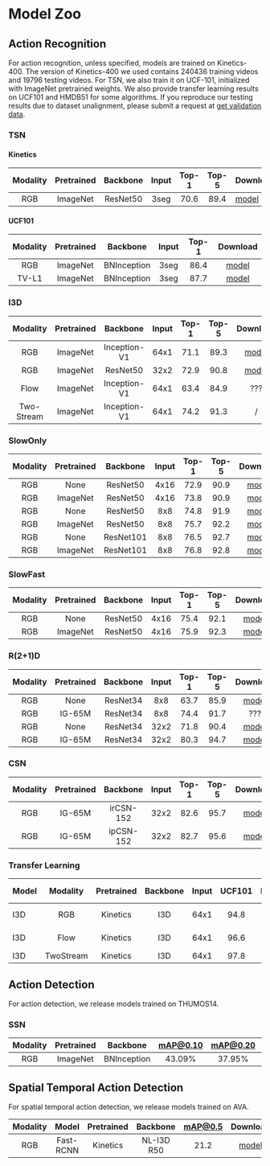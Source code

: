 # Model Zoo

## Action Recognition

For action recognition, unless specified, models are trained on Kinetics-400. The version of Kinetics-400 we used contains 240436 training videos and 19796 testing videos. For TSN, we also train it on UCF-101, initialized with ImageNet pretrained weights. We also provide transfer learning results on UCF101 and HMDB51 for some algorithms. If you reproduce our testing results due to dataset unalignment, please submit a request at [get validation data](https://forms.gle/jmBiCDJButrLwpgc9).

### TSN

#### Kinetics

| Modality | Pretrained | Backbone | Input | Top-1 | Top-5 |                                                              Download                                                                    |
| :------: | :--------: | :---------: | :--------: | :------------------------------------: | :------------------------------------: | -------------------------------------- |
|    RGB   |  ImageNet  | ResNet50 | 3seg  | 70.6  |  89.4  | [model](https://open-mmlab.s3.ap-northeast-2.amazonaws.com/mmaction/models/kinetics400/tsn2d_kinetics400_rgb_r50_seg3_f1s1-b702e12f.pth)  |


#### UCF101

| Modality | Pretrained | Backbone | Input | Top-1 |                                                              Download                                                                    |
| :------: | :--------: | :---------: | :--------: | :--------------------------------------------------------------------------------------------------------------------------------------: | :--------------------------------------------------------------------------------------------------------------------------------------: |
|    RGB   |  ImageNet  | BNInception | 3seg |  86.4    | [model](https://open-mmlab.s3.ap-northeast-2.amazonaws.com/mmaction/models/ucf101/tsn_2d_rgb_bninception_seg3_f1s1_b32_g8-98160339.pth)  |
|   TV-L1  |  ImageNet  | BNInception | 3seg |  87.7    | [model](https://open-mmlab.s3.ap-northeast-2.amazonaws.com/mmaction/models/ucf101/tsn_2d_flow_bninception_seg3_f1s1_b32_g8-151870b7.pth) |

### I3D

|  Modality  | Pretrained |   Backbone   | Input | Top-1 | Top-5 |                           Download                           |
| :--------: | :--------: | :----------: | :---: | :---: | :---: | :----------------------------------------------------------: |
|    RGB     |  ImageNet  | Inception-V1 | 64x1  | 71.1  | 89.3  | [model](https://open-mmlab.s3.ap-northeast-2.amazonaws.com/mmaction/models/kinetics400/i3d_kinetics400_se_rgb_inception_v1_seg1_f64s1_imagenet_deepmind-9b8e02b3.pth) |
|    RGB     |  ImageNet  |   ResNet50   | 32x2  | 72.9  | 90.8  | [model](https://open-mmlab.s3.ap-northeast-2.amazonaws.com/mmaction/models/kinetics400/i3d_kinetics_rgb_r50_c3d_inflated3x1x1_seg1_f32s2_f32s2-b93cc877.pth) |
|    Flow    |  ImageNet  | Inception-V1 | 64x1  | 63.4  | 84.9  |                             ???                              |
| Two-Stream |  ImageNet  | Inception-V1 | 64x1  | 74.2  | 91.3  |                              /                               |

### SlowOnly

| Modality | Pretrained | Backbone | Input | Top-1 | Top-5 |                           Download                           |
| :------: | :--------: | :--------: | :--------: | :--------: | :----------------------------------------------------------------------------------------------------------------------------------------------------------: | :----------------------------------------------------------------------------------------------------------------------------------------------------------: |
| RGB  | None  | ResNet50 | 4x16 | 72.9  | 90.9  |  [model](https://open-mmlab.s3.ap-northeast-2.amazonaws.com/mmaction/models/kinetics400/slowonly_kinetics400_se_rgb_r50_seg1_4x16_scratch_epoch256-594abd88.pth) |
| RGB  | ImageNet | ResNet50 | 4x16 |  73.8  | 90.9  | [model](https://open-mmlab.s3.ap-northeast-2.amazonaws.com/mmaction/models/kinetics400/slowonly_kinetics400_se_rgb_r50_seg1_4x16_finetune_epoch150-46c79312.pth)  |
| RGB  | None  | ResNet50 | 8x8 | 74.8  | 91.9  | [model](https://open-mmlab.s3.ap-northeast-2.amazonaws.com/mmaction/models/kinetics400/slowonly_kinetics400_se_rgb_r50_seg1_8x8_scratch_epoch196-4aae9339.pth) |
| RGB  | ImageNet  | ResNet50 | 8x8 | 75.7  | 92.2  | [model](https://open-mmlab.s3.ap-northeast-2.amazonaws.com/mmaction/models/kinetics400/slowonly_kinetics400_se_rgb_r50_seg1_8x8_finetune_epoch150-519c2101.pth)  |
| RGB | None | ResNet101 | 8x8 | 76.5 | 92.7 | [model](https://open-mmlab.s3.ap-northeast-2.amazonaws.com/mmaction/models/kinetics400/slowonly_kinetics400_se_rgb_r101_8x8_scratch-8de47237.pth) |
| RGB | ImageNet | ResNet101 | 8x8 | 76.8 | 92.8 | [model](https://open-mmlab.s3.ap-northeast-2.amazonaws.com/mmaction/models/kinetics400/slowonly_kinetics400_se_rgb_r101_8x8_finetune-b8455f97.pth) |

### SlowFast

| Modality | Pretrained | Backbone | Input | Top-1 | Top-5 |                           Download                           |
| :------: | :--------: | :------: | :---: | :---: | :---: | :----------------------------------------------------------: |
|   RGB    |    None    | ResNet50 | 4x16  | 75.4  | 92.1  | [model](https://open-mmlab.s3.ap-northeast-2.amazonaws.com/mmaction/models/kinetics400/slowfast_kinetics400_se_rgb_r50_4x16_scratch-2448c56c.pth) |
|   RGB    |  ImageNet  | ResNet50 | 4x16  | 75.9  | 92.3  | [model](https://open-mmlab.s3.ap-northeast-2.amazonaws.com/mmaction/models/kinetics400/slowfast_kinetics400_se_rgb_r50_4x16_finetune-4623cf03.pth) |

### R(2+1)D
| Modality | Pretrained | Backbone | Input | Top-1 | Top-5 |                           Download                           |
| :------: | :--------: | :------: | :---: | :---: | :---: | :----------------------------------------------------------: |
|   RGB    |    None    | ResNet34 |  8x8  | 63.7  | 85.9  | [model](https://open-mmlab.s3.ap-northeast-2.amazonaws.com/mmaction/models/kinetics400/r2plus1d_kinetics400_se_rgb_r34_f8s8_scratch-1f576444.pth) |
|   RGB    |   IG-65M   | ResNet34 |  8x8  | 74.4  | 91.7  |                             ???                              |
|   RGB    |    None    | ResNet34 | 32x2  | 71.8  | 90.4  | [model](https://open-mmlab.s3.ap-northeast-2.amazonaws.com/mmaction/models/kinetics400/r2plus1d_kinetics400_se_rgb_r34_f32s2_scratch-97f56158.pth) |
|   RGB    |   IG-65M   | ResNet34 | 32x2  | 80.3  | 94.7  | [model](https://open-mmlab.s3.ap-northeast-2.amazonaws.com/mmaction/models/kinetics400/r2plus1d_kinetics400_se_rgb_r34_f32s2_finetune-9baa39ea.pth) |

### CSN
| Modality | Pretrained | Backbone  | Input | Top-1 | Top-5 |                           Download                           |
| :------: | :--------: | :-------: | :---: | :---: | :---: | :----------------------------------------------------------: |
|   RGB    |   IG-65M   | irCSN-152 | 32x2  | 82.6  | 95.7  | [model](https://open-mmlab.s3.ap-northeast-2.amazonaws.com/mmaction/models/kinetics400/ircsn_kinetics400_se_rgb_r152_f32s2_ig65m_fbai-9d6ed879.pth) |
|   RGB    |   IG-65M   | ipCSN-152 | 32x2  | 82.7  | 95.6  | [model](https://open-mmlab.s3.ap-northeast-2.amazonaws.com/mmaction/models/kinetics400/ipcsn_kinetics400_se_rgb_r152_f32s2_ig65m_fbai-ef39b9e3.pth) |

### Transfer Learning

| Model | Modality  | Pretrained | Backbone | Input | UCF101 | HMDB51 |                      Download (split1)                       |
| ----- | :-------: | :--------: | :------: | :---: | :----: | :----: | :----------------------------------------------------------: |
| I3D   |    RGB    |  Kinetics  |   I3D    | 64x1  |  94.8  |  72.6  | [UCF101](https://open-mmlab.s3.ap-northeast-2.amazonaws.com/mmaction/models/ucf101/i3d_ucf101_split1_rgb_f64s1_kinetics400ft-36201298.pth) / [HMDB51](https://open-mmlab.s3.ap-northeast-2.amazonaws.com/mmaction/models/ucf101/i3d_hmdb51_split1_rgb_f64s1_kinetics400ft-1ffcf11f.pth) |
| I3D   |   Flow    |  Kinetics  |   I3D    | 64x1  |  96.6  |  79.2  | [UCF101](https://open-mmlab.s3.ap-northeast-2.amazonaws.com/mmaction/models/ucf101/i3d_ucf101_split1_flow_f64s1_kinetics400ft-93ed9ecd.pth) / [HMDB51](https://open-mmlab.s3.ap-northeast-2.amazonaws.com/mmaction/models/ucf101/i3d_hmdb51_split1_flow_f64s1_kinetics400ft-2981c797.pth) |
| I3D   | TwoStream |  Kinetics  |   I3D    | 64x1  |  97.8  |  80.8  |                              /                               |

## Action Detection

For action detection, we release models trained on THUMOS14.

### SSN

| Modality | Pretrained |  Backbone   | mAP@0.10 | mAP@0.20 | mAP@0.30 | mAP@0.40 | mAP@0.50 |                           Download                           |
| :------: | :--------: | :---------: | :------: | :------: | :------: | :------: | :------: | :----------------------------------------------------------: |
|   RGB    |  ImageNet  | BNInception |  43.09%  |  37.95%  |  32.56%  |  25.71%  |  18.33%  | [model](https://open-mmlab.s3.ap-northeast-2.amazonaws.com/mmaction/models/thumos14/ssn_thumos14_rgb_bn_inception_tag-dac9ddb0.pth) |

## Spatial Temporal Action Detection

For spatial temporal action detection, we release models trained on AVA.

| Modality |   Model   | Pretrained |  Backbone  | mAP@0.5 |                           Download                           |
| :------: | :-------: | :--------: | :--------: | :-----: | :----------------------------------------------------------: |
|   RGB    | Fast-RCNN |  Kinetics  | NL-I3D R50 |  21.2   | [model](https://open-mmlab.s3.ap-northeast-2.amazonaws.com/mmaction/models/ava/fast_rcnn_ava2.1_nl_r50_c4_1x_f32s2_kin-e2495b48.pth) |
